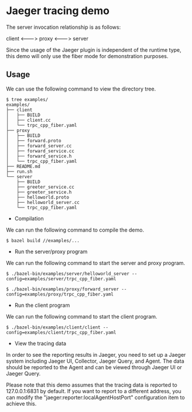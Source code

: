 # Jaeger tracing demo

The server invocation relationship is as follows:

client <---> proxy <---> server

Since the usage of the Jaeger plugin is independent of the runtime type, this demo will only use the fiber mode for demonstration purposes.


## Usage

We can use the following command to view the directory tree.
```shell
$ tree examples/
examples/
├── client
│   ├── BUILD
│   ├── client.cc
│   └── trpc_cpp_fiber.yaml
├── proxy
│   ├── BUILD
│   ├── forward.proto
│   ├── forward_server.cc
│   ├── forward_service.cc
│   ├── forward_service.h
│   └── trpc_cpp_fiber.yaml
├── README.md
├── run.sh
└── server
    ├── BUILD
    ├── greeter_service.cc
    ├── greeter_service.h
    ├── helloworld.proto
    ├── helloworld_server.cc
    └── trpc_cpp_fiber.yaml
```

* Compilation

We can run the following command to compile the demo.

```shell
$ bazel build //examples/...
```

* Run the server/proxy program

We can run the following command to start the server and proxy program.

```shell
$ ./bazel-bin/examples/server/helloworld_server --config=examples/server/trpc_cpp_fiber.yaml
```

```shell
$ ./bazel-bin/examples/proxy/forward_server --config=examples/proxy/trpc_cpp_fiber.yaml
```

* Run the client program

We can run the following command to start the client program.

```shell
$ ./bazel-bin/examples/client/client --config=examples/client/trpc_cpp_fiber.yaml
```

* View the tracing data

In order to see the reporting results in Jaeger, you need to set up a Jaeger system including Jaeger UI, Collector, Jaeger Query, and Agent. The data should be reported to the Agent and can be viewed through Jaeger UI or Jaeger Query.

Please note that this demo assumes that the tracing data is reported to 127.0.0.1:6831 by default. If you want to report to a different address, you can modify the "jaeger:reporter:localAgentHostPort" configuration item to achieve this.
